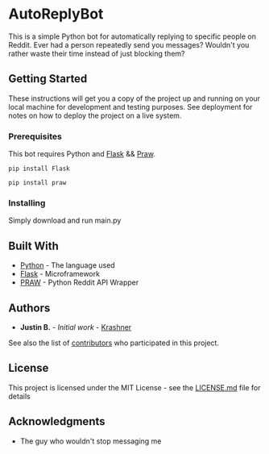 # AutoReplyBot

This is a simple Python bot for automatically replying to specific people on Reddit. Ever had a person repeatedly send you messages? Wouldn't you rather waste their time instead of just blocking them?

## Getting Started

These instructions will get you a copy of the project up and running on your local machine for development and testing purposes. See deployment for notes on how to deploy the project on a live system.

### Prerequisites

This bot requires Python and [Flask](http://flask.pocoo.org/docs/1.0/installation/#install-flask) && [Praw](https://praw.readthedocs.io/en/latest/index.html).

```
pip install Flask

pip install praw
```

### Installing

Simply download and run main.py

## Built With

* [Python](http://www.dropwizard.io/1.0.2/docs/) - The language used
* [Flask](http://flask.pocoo.org/) - Microframework
* [PRAW](https://praw.readthedocs.io/en/latest) - Python Reddit API Wrapper

## Authors

* **Justin B.** - *Initial work* - [Krashner](https://github.com/Krashner)

See also the list of [contributors](https://github.com/Krashner/AutoReplyBot/contributors) who participated in this project.

## License

This project is licensed under the MIT License - see the [LICENSE.md](LICENSE.md) file for details

## Acknowledgments

* The guy who wouldn't stop messaging me
